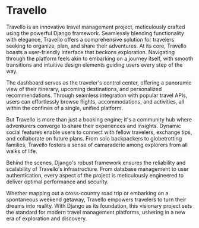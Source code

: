 # Travello
 Travello is an innovative travel management project, meticulously crafted using the powerful Django framework. Seamlessly blending functionality with elegance, Travello offers a comprehensive solution for travelers seeking to organize, plan, and share their adventures.
At its core, Travello boasts a user-friendly interface that beckons exploration. Navigating through the platform feels akin to embarking on a journey itself, with smooth transitions and intuitive design elements guiding users every step of the way.

The dashboard serves as the traveler's control center, offering a panoramic view of their itinerary, upcoming destinations, and personalized recommendations. Through seamless integration with popular travel APIs, users can effortlessly browse flights, accommodations, and activities, all within the confines of a single, unified platform.

But Travello is more than just a booking engine; it's a community hub where adventurers converge to share their experiences and insights. Dynamic social features enable users to connect with fellow travelers, exchange tips, and collaborate on future plans. From solo backpackers to globetrotting families, Travello fosters a sense of camaraderie among explorers from all walks of life.

Behind the scenes, Django's robust framework ensures the reliability and scalability of Travello's infrastructure. From database management to user authentication, every aspect of the project is meticulously engineered to deliver optimal performance and security.

Whether mapping out a cross-country road trip or embarking on a spontaneous weekend getaway, Travello empowers travelers to turn their dreams into reality. With Django as its foundation, this visionary project sets the standard for modern travel management platforms, ushering in a new era of exploration and discovery.

